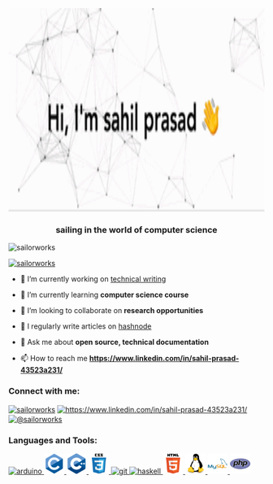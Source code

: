 <p align="center">
  <img src="https://github.com/sailorworks/sailorworks/blob/main/assets/output/animation.gif" width="4000" height="400"alt="Hi, I'm Sahil  👋 technical writing 🚀 I ❤️ open source ">
</p>
<h3 align="center">sailing in the world of computer science</h3>

<p align="left"> <img src="https://komarev.com/ghpvc/?username=sailorworks&label=Profile%20views&color=0e75b6&style=flat" alt="sailorworks" /> </p>

<p align="left"> <a href="https://twitter.com/sailorworks" target="blank"><img src="https://img.shields.io/twitter/follow/sailorworks?logo=twitter&style=for-the-badge" alt="sailorworks" /></a> </p>

- 🔭 I’m currently working on [technical writing](https://sailorworks.hashnode.dev/)

- 🌱 I’m currently learning **computer science course**

- 👯 I’m looking to collaborate on **research opportunities**

- 📝 I regularly write articles on [hashnode](https://sailorworks.hashnode.dev/)

- 💬 Ask me about **open source, technical documentation**

- 📫 How to reach me **https://www.linkedin.com/in/sahil-prasad-43523a231/**

<h3 align="left">Connect with me:</h3>
<p align="left">
<a href="https://twitter.com/sailorworks" target="blank"><img align="center" src="https://raw.githubusercontent.com/rahuldkjain/github-profile-readme-generator/master/src/images/icons/Social/twitter.svg" alt="sailorworks" height="30" width="40" /></a>
<a href="https://linkedin.com/in/https://www.linkedin.com/in/sahil-prasad-43523a231/" target="blank"><img align="center" src="https://raw.githubusercontent.com/rahuldkjain/github-profile-readme-generator/master/src/images/icons/Social/linked-in-alt.svg" alt="https://www.linkedin.com/in/sahil-prasad-43523a231/" height="30" width="40" /></a>
<a href="https://hashnode.com/@sailorworks" target="blank"><img align="center" src="https://raw.githubusercontent.com/rahuldkjain/github-profile-readme-generator/master/src/images/icons/Social/hashnode.svg" alt="@sailorworks" height="30" width="40" /></a>
</p>

<h3 align="left">Languages and Tools:</h3>
<p align="left"> <a href="https://www.arduino.cc/" target="_blank" rel="noreferrer"> <img src="https://cdn.worldvectorlogo.com/logos/arduino-1.svg" alt="arduino" width="40" height="40"/> </a> <a href="https://www.cprogramming.com/" target="_blank" rel="noreferrer"> <img src="https://raw.githubusercontent.com/devicons/devicon/master/icons/c/c-original.svg" alt="c" width="40" height="40"/> </a> <a href="https://www.w3schools.com/cpp/" target="_blank" rel="noreferrer"> <img src="https://raw.githubusercontent.com/devicons/devicon/master/icons/cplusplus/cplusplus-original.svg" alt="cplusplus" width="40" height="40"/> </a> <a href="https://www.w3schools.com/css/" target="_blank" rel="noreferrer"> <img src="https://raw.githubusercontent.com/devicons/devicon/master/icons/css3/css3-original-wordmark.svg" alt="css3" width="40" height="40"/> </a> <a href="https://git-scm.com/" target="_blank" rel="noreferrer"> <img src="https://www.vectorlogo.zone/logos/git-scm/git-scm-icon.svg" alt="git" width="40" height="40"/> </a> <a href="https://www.haskell.org/" target="_blank" rel="noreferrer"> <img src="https://upload.wikimedia.org/wikipedia/commons/1/1c/Haskell-Logo.svg" alt="haskell" width="40" height="40"/> </a> <a href="https://www.w3.org/html/" target="_blank" rel="noreferrer"> <img src="https://raw.githubusercontent.com/devicons/devicon/master/icons/html5/html5-original-wordmark.svg" alt="html5" width="40" height="40"/> </a> <a href="https://www.linux.org/" target="_blank" rel="noreferrer"> <img src="https://raw.githubusercontent.com/devicons/devicon/master/icons/linux/linux-original.svg" alt="linux" width="40" height="40"/> </a> <a href="https://www.mysql.com/" target="_blank" rel="noreferrer"> <img src="https://raw.githubusercontent.com/devicons/devicon/master/icons/mysql/mysql-original-wordmark.svg" alt="mysql" width="40" height="40"/> </a> <a href="https://www.php.net" target="_blank" rel="noreferrer"> <img src="https://raw.githubusercontent.com/devicons/devicon/master/icons/php/php-original.svg" alt="php" width="40" height="40"/> </a> </p>

<!--- <p>&nbsp;<img align="center" src="https://github-readme-stats.vercel.app/api?username=sailorworks&show_icons=true&locale=en" alt="sailorworks" /></p>

<p><img align="center" src="https://github-readme-streak-stats.herokuapp.com/?user=sailorworks&" alt="sailorworks" /></p> --->

